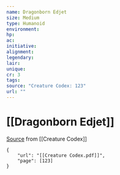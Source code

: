 ```yaml
---
name: Dragonborn Edjet
size: Medium
type: Humanoid
environment: 
hp: 
ac: 
initiative: 
alignment: 
legendary: 
lair: 
unique: 
cr: 3
tags: 
source: "Creature Codex: 123"
url: ""
---
```

# [[Dragonborn Edjet]]

[Source](zotero://open-pdf/library/items/NTNKJRHG?page=123) from [[Creature Codex]]

```pdf
{
	"url": "[[Creature Codex.pdf]]",
	"page": [123]
}
```

